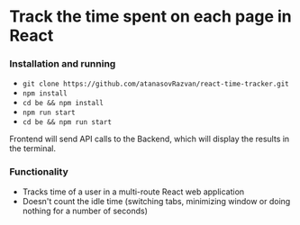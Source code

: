 # Track the time spent on each page in React

### Installation and running
- `git clone https://github.com/atanasovRazvan/react-time-tracker.git`
- `npm install`
- `cd be && npm install`
- `npm run start`
- `cd be && npm run start`

Frontend will send API calls to the Backend, which will display the results in the terminal.

### Functionality
- Tracks time of a user in a multi-route React web application
- Doesn't count the idle time (switching tabs, minimizing window or doing nothing for a number of seconds)